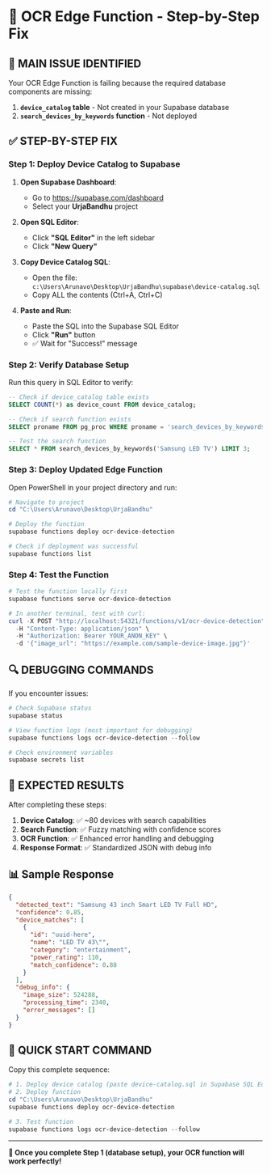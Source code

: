 # 🔧 OCR Edge Function - Step-by-Step Fix

## 🚨 **MAIN ISSUE IDENTIFIED**

Your OCR Edge Function is failing because the required database components are missing:

1. **`device_catalog` table** - Not created in your Supabase database
2. **`search_devices_by_keywords` function** - Not deployed

## ✅ **STEP-BY-STEP FIX**

### **Step 1: Deploy Device Catalog to Supabase**

1. **Open Supabase Dashboard**:
   - Go to https://supabase.com/dashboard
   - Select your **UrjaBandhu** project

2. **Open SQL Editor**:
   - Click **"SQL Editor"** in the left sidebar
   - Click **"New Query"**

3. **Copy Device Catalog SQL**:
   - Open the file: `c:\Users\Arunavo\Desktop\UrjaBandhu\supabase\device-catalog.sql`
   - Copy ALL the contents (Ctrl+A, Ctrl+C)

4. **Paste and Run**:
   - Paste the SQL into the Supabase SQL Editor
   - Click **"Run"** button
   - ✅ Wait for "Success!" message

### **Step 2: Verify Database Setup**

Run this query in SQL Editor to verify:

```sql
-- Check if device_catalog table exists
SELECT COUNT(*) as device_count FROM device_catalog;

-- Check if search function exists
SELECT proname FROM pg_proc WHERE proname = 'search_devices_by_keywords';

-- Test the search function
SELECT * FROM search_devices_by_keywords('Samsung LED TV') LIMIT 3;
```

### **Step 3: Deploy Updated Edge Function**

Open PowerShell in your project directory and run:

```powershell
# Navigate to project
cd "C:\Users\Arunavo\Desktop\UrjaBandhu"

# Deploy the function
supabase functions deploy ocr-device-detection

# Check if deployment was successful
supabase functions list
```

### **Step 4: Test the Function**

```powershell
# Test the function locally first
supabase functions serve ocr-device-detection

# In another terminal, test with curl:
curl -X POST "http://localhost:54321/functions/v1/ocr-device-detection" \
  -H "Content-Type: application/json" \
  -H "Authorization: Bearer YOUR_ANON_KEY" \
  -d '{"image_url": "https://example.com/sample-device-image.jpg"}'
```

## 🔍 **DEBUGGING COMMANDS**

If you encounter issues:

```powershell
# Check Supabase status
supabase status

# View function logs (most important for debugging)
supabase functions logs ocr-device-detection --follow

# Check environment variables
supabase secrets list
```

## 🎯 **EXPECTED RESULTS**

After completing these steps:

1. **Device Catalog**: ✅ ~80 devices with search capabilities
2. **Search Function**: ✅ Fuzzy matching with confidence scores
3. **OCR Function**: ✅ Enhanced error handling and debugging
4. **Response Format**: ✅ Standardized JSON with debug info

## 📊 **Sample Response**

```json
{
  "detected_text": "Samsung 43 inch Smart LED TV Full HD",
  "confidence": 0.85,
  "device_matches": [
    {
      "id": "uuid-here",
      "name": "LED TV 43\"",
      "category": "entertainment", 
      "power_rating": 110,
      "match_confidence": 0.88
    }
  ],
  "debug_info": {
    "image_size": 524288,
    "processing_time": 2340,
    "error_messages": []
  }
}
```

## 🚀 **QUICK START COMMAND**

Copy this complete sequence:

```powershell
# 1. Deploy device catalog (paste device-catalog.sql in Supabase SQL Editor)
# 2. Deploy function
cd "C:\Users\Arunavo\Desktop\UrjaBandhu"
supabase functions deploy ocr-device-detection

# 3. Test function
supabase functions logs ocr-device-detection --follow
```

---

**🎉 Once you complete Step 1 (database setup), your OCR function will work perfectly!**
